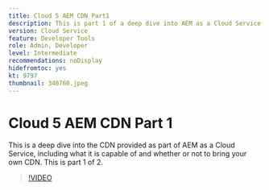 ```yaml
---
title: Cloud 5 AEM CDN Part1
description: This is part 1 of a deep dive into AEM as a Cloud Service's CDN.
version: Cloud Service
feature: Developer Tools
role: Admin, Developer
level: Intermediate
recommendations: noDisplay
hidefromtoc: yes
kt: 9797
thumbnail: 340760.jpeg
---
```


# Cloud 5 AEM CDN Part 1

This is a deep dive into the CDN provided as part of AEM as a Cloud Service, including what it is capable of and whether or not to bring your own CDN. This is part 1 of 2. 

>[!VIDEO](https://video.tv.adobe.com/v/340760/?quality=12&learn=on)
